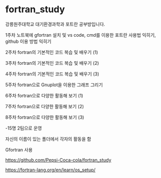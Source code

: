 # fortran_study
강릉원주대학교 대기환경과학과 포트란 공부방입니다.


1주차 노트북에 gfortran 설치 및 vs code, cmd를 이용한 포트란 사용법 익히기, github 이용 방법 익히기

2주차 fortran의 기본적인 코드 복습 및 배우기 (1)

3주차 fortran의 기본적인 코드 복습 및 배우기 (2)

4주차 fortran의 기본적인 코드 복습 및 배우기 (3)

5주차 fortran으로 Gnuplot을 이용한 그래프 그리기

6주차 fortran으로 다양한 활동해 보기 (1)
	
7주차 fortran으로 다양한 활동해 보기 (2)

8주차 fortran으로 다양한 활동해 보기 (3)


-15명 2팀으로 운영

자신의 이름이 있는 폴더에서 각자의 활동을 함

Gfortran 사용

https://github.com/Pepsi-Coca-cola/fortran_study

https://fortran-lang.org/en/learn/os_setup/